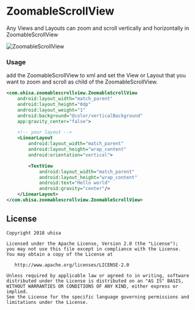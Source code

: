 # ZoomableScrollView
Any Views and Layouts can zoom and scroll vertically and horizontally in ZoomableScrollView

![ZoomableScrollView](ZoomableScrollView.gif)

### Usage

add the ZoomableScrollView to xml and set the View or Layout that you want to zoom and scroll as child of the ZoomableScrollView.

```xml
<com.uhisa.zoomablescrollview.ZoomableScrollView
    android:layout_width="match_parent"
    android:layout_height="0dp"
    android:layout_weight="1"
    android:background="@color/verticalBackground"
    app:gravity_center="false">

    <!-- your layout -->
    <LinearLayout
        android:layout_width="match_parent"
        android:layout_height="wrap_content"
        android:orientation="vertical">

        <TextView
            android:layout_width="match_parent"
            android:layout_height="wrap_content"
            android:text="Hello world"
            android:gravity="center"/>
    </LinearLayout>
</com.uhisa.zoomablescrollview.ZoomableScrollView>
```

License
--------

    Copyright 2018 uhisa

    Licensed under the Apache License, Version 2.0 (the "License");
    you may not use this file except in compliance with the License.
    You may obtain a copy of the License at

       http://www.apache.org/licenses/LICENSE-2.0

    Unless required by applicable law or agreed to in writing, software
    distributed under the License is distributed on an "AS IS" BASIS,
    WITHOUT WARRANTIES OR CONDITIONS OF ANY KIND, either express or implied.
    See the License for the specific language governing permissions and
    limitations under the License.
